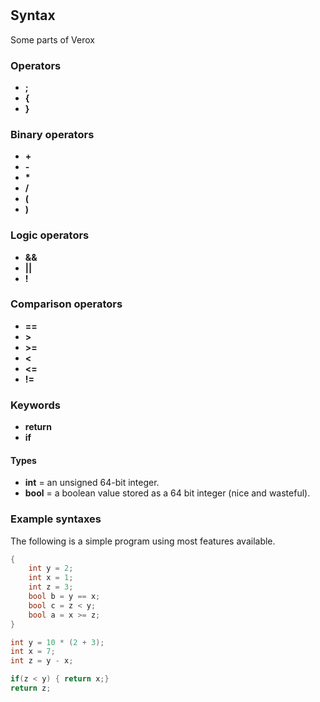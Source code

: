 #

## Syntax

Some parts of Verox

### Operators

* **;**
* **{**
* **}**

### Binary operators

* **+**
* **-**
* **\***
* **/**
* **(**
* **)**

### Logic operators

* **&&**
* **||**
* **!**

### Comparison operators

* **==**
* **>**
* **>=**
* **<**
* **<=**
* **!=**

### Keywords

* **return**
* **if**

#### Types

* **int** = an unsigned 64-bit integer.
* **bool** = a boolean value stored as a 64 bit integer (nice and wasteful).

<!--### Built-in functions
 * **void print(int n)** = will put a raw int to the output console and append newline character. -->

### Example syntaxes

The following is a simple program using most features available.

```cpp
{
    int y = 2;
    int x = 1;
    int z = 3;
    bool b = y == x;
    bool c = z < y;
    bool a = x >= z;
}

int y = 10 * (2 + 3);
int x = 7;
int z = y - x;

if(z < y) { return x;}
return z;
```
